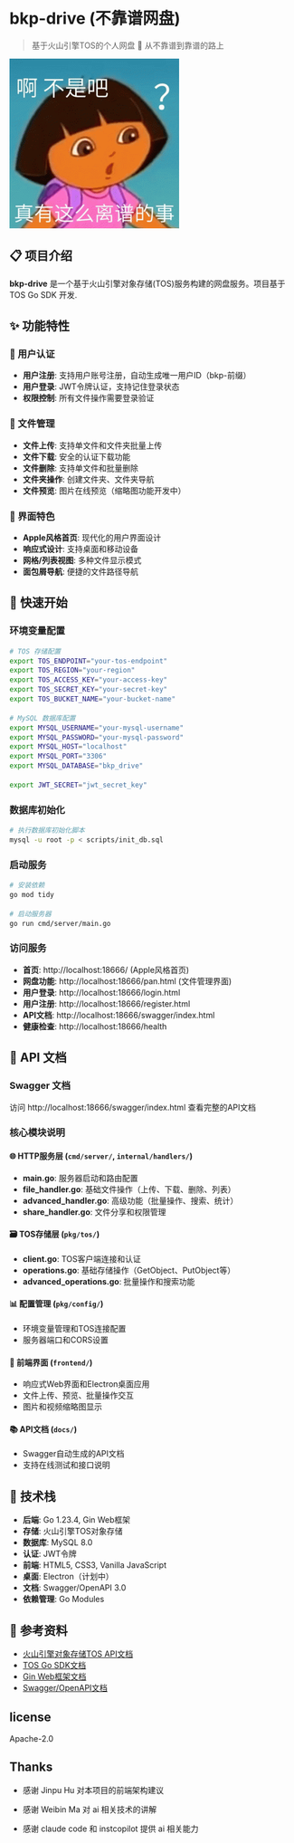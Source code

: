 # bkp-drive (不靠谱网盘)

> 基于火山引擎TOS的个人网盘 🚀 从不靠谱到靠谱的路上

![](src/img/logo_v1.gif)

## 📋 项目介绍

**bkp-drive** 是一个基于火山引擎对象存储(TOS)服务构建的网盘服务。项目基于 TOS Go SDK 开发.

## ✨ 功能特性

### 🔐 用户认证
- **用户注册**: 支持用户账号注册，自动生成唯一用户ID（bkp-前缀）
- **用户登录**: JWT令牌认证，支持记住登录状态
- **权限控制**: 所有文件操作需要登录验证

### 📁 文件管理
- **文件上传**: 支持单文件和文件夹批量上传
- **文件下载**: 安全的认证下载功能
- **文件删除**: 支持单文件和批量删除
- **文件夹操作**: 创建文件夹、文件夹导航
- **文件预览**: 图片在线预览（缩略图功能开发中）

### 🎨 界面特色
- **Apple风格首页**: 现代化的用户界面设计
- **响应式设计**: 支持桌面和移动设备
- **网格/列表视图**: 多种文件显示模式
- **面包屑导航**: 便捷的文件路径导航

## 🚀 快速开始

### 环境变量配置

```bash
# TOS 存储配置
export TOS_ENDPOINT="your-tos-endpoint"
export TOS_REGION="your-region" 
export TOS_ACCESS_KEY="your-access-key"
export TOS_SECRET_KEY="your-secret-key"
export TOS_BUCKET_NAME="your-bucket-name"

# MySQL 数据库配置
export MYSQL_USERNAME="your-mysql-username"
export MYSQL_PASSWORD="your-mysql-password"
export MYSQL_HOST="localhost"
export MYSQL_PORT="3306"
export MYSQL_DATABASE="bkp_drive"

export JWT_SECRET="jwt_secret_key"

```

### 数据库初始化

```bash
# 执行数据库初始化脚本
mysql -u root -p < scripts/init_db.sql
```

### 启动服务

```bash
# 安装依赖
go mod tidy

# 启动服务器
go run cmd/server/main.go
```

### 访问服务

- **首页**: http://localhost:18666/ (Apple风格首页)
- **网盘功能**: http://localhost:18666/pan.html (文件管理界面)
- **用户登录**: http://localhost:18666/login.html
- **用户注册**: http://localhost:18666/register.html
- **API文档**: http://localhost:18666/swagger/index.html
- **健康检查**: http://localhost:18666/health

## 📖 API 文档

### Swagger 文档
访问 http://localhost:18666/swagger/index.html 查看完整的API文档

### 核心模块说明

#### 🌐 HTTP服务层 (`cmd/server/`, `internal/handlers/`)
- **main.go**: 服务器启动和路由配置
- **file_handler.go**: 基础文件操作（上传、下载、删除、列表）
- **advanced_handler.go**: 高级功能（批量操作、搜索、统计）  
- **share_handler.go**: 文件分享和权限管理

#### 🗃️ TOS存储层 (`pkg/tos/`)
- **client.go**: TOS客户端连接和认证
- **operations.go**: 基础存储操作（GetObject、PutObject等）
- **advanced_operations.go**: 批量操作和搜索功能

#### 📊 配置管理 (`pkg/config/`)
- 环境变量管理和TOS连接配置
- 服务器端口和CORS设置

#### 🎨 前端界面 (`frontend/`)
- 响应式Web界面和Electron桌面应用
- 文件上传、预览、批量操作交互
- 图片和视频缩略图显示

#### 📚 API文档 (`docs/`)
- Swagger自动生成的API文档
- 支持在线测试和接口说明

## 🔧 技术栈

- **后端**: Go 1.23.4, Gin Web框架
- **存储**: 火山引擎TOS对象存储
- **数据库**: MySQL 8.0
- **认证**: JWT令牌
- **前端**: HTML5, CSS3, Vanilla JavaScript
- **桌面**: Electron（计划中）
- **文档**: Swagger/OpenAPI 3.0
- **依赖管理**: Go Modules

## 📄 参考资料

- [火山引擎对象存储TOS API文档](https://www.volcengine.com/docs/6349/74837)
- [TOS Go SDK文档](https://github.com/volcengine/ve-tos-golang-sdk)
- [Gin Web框架文档](https://gin-gonic.com/zh-cn/docs/)
- [Swagger/OpenAPI文档](https://swagger.io/docs/)

## license
Apache-2.0

## Thanks
* 感谢 Jinpu Hu 对本项目的前端架构建议

* 感谢 Weibin Ma 对 ai 相关技术的讲解

* 感谢 claude code 和 instcopilot 提供 ai 相关能力